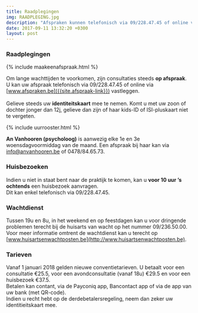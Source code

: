 ```yaml
---
title: Raadplegingen
img: RAADPLEGING.jpg
description: "Afspraken kunnen telefonisch via 09/228.47.45 of online via www.afspraken.be gemaakt worden."
date: 2017-09-11 13:32:20 +0300
layout: post
---
```



### Raadplegingen

{% include maakeenafspraak.html %}

Om lange wachttijden te voorkomen, zijn consultaties steeds **op afspraak**. <br>
U kan uw afspraak telefonisch via 09/228.47.45 of online via [www.afspraken.be]({{site.afspraak-link}}) vastleggen.<br> <br>
Gelieve steeds uw **identiteitskaart** mee te nemen. Komt u met uw zoon of dochter jonger dan 12j, gelieve dan zijn of haar kids-ID of ISI-pluskaart niet te vergeten.

{% include uurrooster.html %}

**An Vanhooren (psycholoog)** is aanwezig elke 1e en 3e woensdagvoormiddag van de maand. Een afspraak bij haar kan via  info@anvanhooren.be of 0478/84.65.73.

### Huisbezoeken

Indien u niet in staat bent naar de praktijk te komen, kan u **voor 10 uur ’s ochtends** een huisbezoek aanvragen. <br>
Dit kan enkel telefonisch via 09/228.47.45.


### Wachtdienst

Tussen 19u en 8u, in het weekend en op feestdagen kan u voor dringende problemen terecht bij de huisarts van wacht op het nummer 09/236.50.00. <br>
Voor meer informatie omtrent de wachtdienst kan u terecht op [www.huisartsenwachtposten.be](http://www.huisartsenwachtposten.be).

### Tarieven
Vanaf 1 januari 2018 gelden nieuwe conventietarieven. U betaalt voor een consultatie €25.5, voor een avondconsultatie (vanaf 18u) €29.5 en voor een huisbezoek €37.5. <br>
Betalen kan contant, via de Payconiq app, Bancontact app of via de app van uw bank (met QR-code). <br>
Indien u recht hebt op de derdebetalersregeling, neem dan zeker uw identitieitskaart mee.
